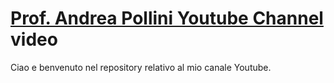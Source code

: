 # [Prof. Andrea Pollini Youtube Channel](http://bit.ly/AndreaPolliniYT) video

Ciao e benvenuto nel repository relativo al mio canale Youtube.
